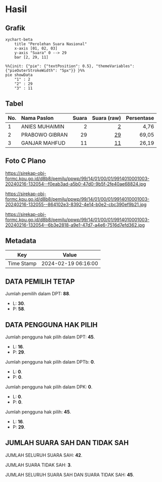 # Hasil

## Grafik

```mermaid
xychart-beta
    title "Perolehan Suara Nasional"
    x-axis [01, 02, 03]
    y-axis "Suara" 0 --> 29
    bar [2, 29, 11]
```

```mermaid
%%{init: {"pie": {"textPosition": 0.5}, "themeVariables": {"pieOuterStrokeWidth": "5px"}} }%%
pie showData
    "1" : 2
    "2" : 29
    "3" : 11
```

## Tabel

| No. | Nama Paslon    | Suara | Suara (raw) | Persentase |
|:--- |:-------------- | -----:| -----------:| ----------:|
| 1   | ANIES MUHAIMIN | 2     | [2][p-1]    | 4,76       |
| 2   | PRABOWO GIBRAN | 29    | [29][p-2]   | 69,05      |
| 3   | GANJAR MAHFUD  | 11    | [11][p-3]   | 26,19      |


[p-1]: https://github.com/gigit-pemilu/pemilu-2024/blob/main/pilpres/hitung-suara/sub/99-luar-negeri/sub/14-beijing-republik-rakyat-tiongkok/sub/01-beijing-republik-rakyat-tiongkok/sub/0001-beijing-republik-rakyat-tiongkok/sub/003-pos-003/sub/paslon-1.txt
[p-2]: https://github.com/gigit-pemilu/pemilu-2024/blob/main/pilpres/hitung-suara/sub/99-luar-negeri/sub/14-beijing-republik-rakyat-tiongkok/sub/01-beijing-republik-rakyat-tiongkok/sub/0001-beijing-republik-rakyat-tiongkok/sub/003-pos-003/sub/paslon-2.txt
[p-3]: https://github.com/gigit-pemilu/pemilu-2024/blob/main/pilpres/hitung-suara/sub/99-luar-negeri/sub/14-beijing-republik-rakyat-tiongkok/sub/01-beijing-republik-rakyat-tiongkok/sub/0001-beijing-republik-rakyat-tiongkok/sub/003-pos-003/sub/paslon-3.txt

## Foto C Plano

https://sirekap-obj-formc.kpu.go.id/d8b8/pemilu/ppwp/99/14/01/00/01/9914010001003-20240216-132054--f0eab3ad-a5b0-47d0-9b5f-2fe40ae68824.jpg

https://sirekap-obj-formc.kpu.go.id/d8b8/pemilu/ppwp/99/14/01/00/01/9914010001003-20240216-132055--864102e3-8392-4e14-b0e2-cbc390ef9b21.jpg

https://sirekap-obj-formc.kpu.go.id/d8b8/pemilu/ppwp/99/14/01/00/01/9914010001003-20240216-132054--6b3e2818-a9e1-47d7-a4e6-7516d7efd362.jpg


## Metadata

| Key        | Value               |
| ---------- | ------------------- |
| Time Stamp | 2024-02-19 06:16:00 |


## DATA PEMILIH TETAP

Jumlah pemilih dalam DPT: **88**.
 * L: **30**.
 * P: **58**.

## DATA PENGGUNA HAK PILIH

Jumlah pengguna hak pilih dalam DPT: **45**.
 * L: **16**.
 * P: **29**.

Jumlah pengguna hak pilih dalam DPTb: **0**.
 * L: **0**.
 * P: **0**.

Jumlah pengguna hak pilih dalam DPK: **0**.
 * L: **0**.
 * P: **0**.

Jumlah pengguna hak pilih: **45**.
 * L: **16**.
 * P: **29**.

## JUMLAH SUARA SAH DAN TIDAK SAH

JUMLAH SELURUH SUARA SAH: **42**.

JUMLAH SUARA TIDAK SAH: **3**.

JUMLAH SELURUH SUARA SAH DAN SUARA TIDAK SAH: **45**.


